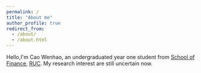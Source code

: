 ```yaml
---
permalink: /
title: "About me"
author_profile: true
redirect_from: 
  - /about/
  - /about.html
---
```


Hello,I'm Cao Wenhao, an undergraduated year one student from [School of Finance](http://sf.ruc.edu.cn/), [RUC](https://www.ruc.edu.cn/). My research interest are still uncertain now.
